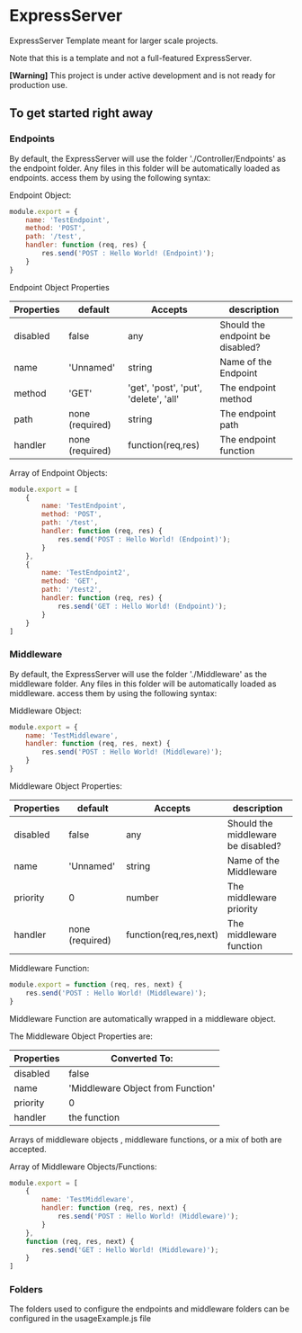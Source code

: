 # ExpressServer

ExpressServer Template meant for larger scale projects.

Note that this is a template and not a full-featured ExpressServer.

**[Warning]** This project is under active development and is not ready for production use.


## To get started right away

### Endpoints

By default, the ExpressServer will use the folder './Controller/Endpoints' as the endpoint folder. Any files in this
folder will be automatically loaded as endpoints. access them by using the following syntax:

Endpoint Object:

```js
module.export = {
    name: 'TestEndpoint',
    method: 'POST',
    path: '/test',
    handler: function (req, res) {
        res.send('POST : Hello World! (Endpoint)');
    }
}
``` 

Endpoint Object Properties

| Properties | default         | Accepts                               | description                      |
|------------|-----------------|---------------------------------------|----------------------------------|
| disabled   | false           | any                                   | Should the endpoint be disabled? |
| name       | 'Unnamed'       | string                                | Name of the Endpoint             |
| method     | 'GET'           | 'get', 'post', 'put', 'delete', 'all' | The endpoint method              |
| path       | none (required) | string                                | The endpoint path                |
| handler    | none (required) | function(req,res)                     | The endpoint function            |

Array of Endpoint Objects:

```js
module.export = [
    {
        name: 'TestEndpoint',
        method: 'POST',
        path: '/test',
        handler: function (req, res) {
            res.send('POST : Hello World! (Endpoint)');
        }
    },
    {
        name: 'TestEndpoint2',
        method: 'GET',
        path: '/test2',
        handler: function (req, res) {
            res.send('GET : Hello World! (Endpoint)');
        }
    }
]
```

### Middleware

By default, the ExpressServer will use the folder './Middleware' as the middleware folder. Any files in this folder will
be automatically loaded as middleware. access them by using the following syntax:

Middleware Object:

```js
module.export = {
    name: 'TestMiddleware',
    handler: function (req, res, next) {
        res.send('POST : Hello World! (Middleware)');
    }
}
``` 

Middleware Object Properties:

| Properties | default         | Accepts                | description                        |
|------------|-----------------|------------------------|------------------------------------|
| disabled   | false           | any                    | Should the middleware be disabled? |
| name       | 'Unnamed'       | string                 | Name of the Middleware             |
| priority   | 0               | number                 | The middleware priority            |
| handler    | none (required) | function(req,res,next) | The middleware function            |

Middleware Function:

```js
module.export = function (req, res, next) {
    res.send('POST : Hello World! (Middleware)');
}
```

Middleware Function are automatically wrapped in a middleware object.

The Middleware Object Properties are:

| Properties | Converted To:                     |
|------------|-----------------------------------|
| disabled   | false                             |
| name       | 'Middleware Object from Function' |
| priority   | 0                                 |
| handler    | the function                      |

Arrays of middleware objects , middleware functions, or a mix of both are accepted.

Array of Middleware Objects/Functions:

```js
module.export = [
    {
        name: 'TestMiddleware',
        handler: function (req, res, next) {
            res.send('POST : Hello World! (Middleware)');
        }
    },
    function (req, res, next) {
        res.send('GET : Hello World! (Middleware)');
    }
]
```

### Folders

The folders used to configure the endpoints and middleware folders can be configured in the usageExample.js file
